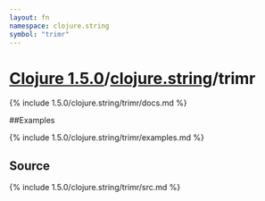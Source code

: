 ```yaml
---
layout: fn
namespace: clojure.string
symbol: "trimr"
---
```


# [Clojure 1.5.0](../../)/[clojure.string](../)/trimr

{% include 1.5.0/clojure.string/trimr/docs.md %}

##Examples

{% include 1.5.0/clojure.string/trimr/examples.md %}
## Source
{% include 1.5.0/clojure.string/trimr/src.md %}

